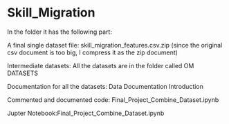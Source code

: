 # Skill_Migration

In the folder it has the following part:

A final single dataset file: skill_migration_features.csv.zip (since the original csv document is too big, I compress it as the zip document)

Intermediate datasets: All the datasets are in the folder called OM DATASETS

Documentation for all the datasets: Data Documentation Introduction

Commented and documented code: Final_Project_Combine_Dataset.ipynb

Jupter Notebook:Final_Project_Combine_Dataset.ipynb

